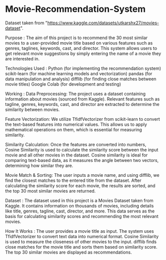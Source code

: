 # Movie-Recommendation-System

Dataset taken from "https://www.kaggle.com/datasets/utkarshx27/movies-dataset".

Purpose :
The aim of this project is to recommend the 30 most similar movies to a user-provided movie title based on various features such as genres, taglines, keywords, cast, and director. This system allows users to get relevant movie suggestions by simply entering the name of a movie they are interested in.

Technologies Used :
Python (for implementing the recommendation system)
scikit-learn (for machine learning models and vectorization)
pandas (for data manipulation and analysis)
difflib (for finding close matches between movie titles)
Google Colab (for development and testing)

Working :
Data Preprocessing: The project uses a dataset containing information about movies (sourced from Kaggle). Relevant features such as tagline, genres, keywords, cast, and director are extracted to determine the similarity between movies.

Feature Vectorization: We utilize TfidfVectorizer from scikit-learn to convert the text-based features into numerical values. This allows us to apply mathematical operations on them, which is essential for measuring similarity.

Similarity Calculation: Once the features are converted into numbers, Cosine Similarity is used to calculate the similarity score between the input movie and all other movies in the dataset. Cosine similarity is ideal for comparing text-based data, as it measures the angle between two vectors, determining how similar they are.

Movie Match & Sorting: The user inputs a movie name, and using difflib, we find the closest matches to the entered title from the dataset. After calculating the similarity score for each movie, the results are sorted, and the top 30 most similar movies are returned.

Dataset :
The dataset used in this project is a Movies Dataset taken from Kaggle. It contains information on thousands of movies, including details like title, genres, tagline, cast, director, and more. This data serves as the basis for calculating similarity scores and recommending the most relevant movies.

How It Works :
The user provides a movie title as input.
The system uses TfidfVectorizer to convert text data into numerical format.
Cosine Similarity is used to measure the closeness of other movies to the input.
difflib finds close matches for the movie title and sorts them based on similarity score.
The top 30 similar movies are displayed as recommendations.

